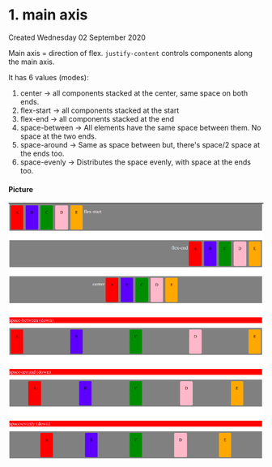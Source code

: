 # 1. main axis
Created Wednesday 02 September 2020

Main axis = direction of flex.
``justify-content`` controls components along the main axis.

It has 6 values (modes):

1. center → all components stacked at the center, same space on both ends.
2. flex-start → all components stacked at the start
3. flex-end → all components stacked at the end
4. space-between → All elements have the same space between them. No space at the two ends.
5. space-around → Same as space between but, there's space/2 space at the ends too.
6. space-evenly → Distributes the space evenly, with space at the ends too.


#### Picture
![](/assets/1_main_axis-image-1.png)

